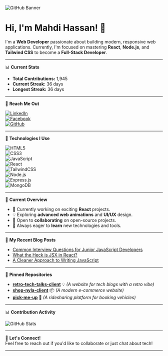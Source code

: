 ![GitHub Banner](https://your-image-link.com)

# Hi, I'm Mahdi Hassan! 👋

I'm a **Web Developer** passionate about building modern, responsive web applications. Currently, I'm focused on mastering **React**, **Node.js**, and **Tailwind CSS** to become a **Full-Stack Developer**.

---

📊 **Current Stats**

- **Total Contributions:** 1,945  
- **Current Streak:** 36 days  
- **Longest Streak:** 36 days  

---

📢 **Reach Me Out**

[![LinkedIn](https://img.shields.io/badge/LinkedIn-0077B5?style=for-the-badge&logo=linkedin&logoColor=white)](https://www.linkedin.com/in/mahdi1hassan)  
[![Facebook](https://img.shields.io/badge/Facebook-1877F2?style=for-the-badge&logo=facebook&logoColor=white)](https://www.facebook.com/mahdi1hassan)  
[![GitHub](https://img.shields.io/badge/GitHub-181717?style=for-the-badge&logo=github&logoColor=white)](https://github.com/mahdihasan333)

---

🔧 **Technologies I Use**

![HTML5](https://img.shields.io/badge/HTML5-E34F26?style=for-the-badge&logo=html5&logoColor=white)  
![CSS3](https://img.shields.io/badge/CSS3-1572B6?style=for-the-badge&logo=css3&logoColor=white)  
![JavaScript](https://img.shields.io/badge/JavaScript-F7DF1E?style=for-the-badge&logo=javascript&logoColor=black)  
![React](https://img.shields.io/badge/React-20232A?style=for-the-badge&logo=react&logoColor=61DAFB)  
![TailwindCSS](https://img.shields.io/badge/TailwindCSS-06B6D4?style=for-the-badge&logo=tailwindcss&logoColor=white)  
![Node.js](https://img.shields.io/badge/Node.js-339933?style=for-the-badge&logo=nodedotjs&logoColor=white)  
![Express.js](https://img.shields.io/badge/Express.js-000000?style=for-the-badge&logo=express&logoColor=white)  
![MongoDB](https://img.shields.io/badge/MongoDB-47A248?style=for-the-badge&logo=mongodb&logoColor=white)

---

📅 **Current Overview**

- 🚀 Currently working on exciting **React** projects.
- 💡 Exploring **advanced web animations** and **UI/UX** design.
- 🔧 Open to **collaborating** on open-source projects.
- 🤗 Always eager to **learn** new technologies and tools.

---

📙 **My Recent Blog Posts**

- [Common Interview Questions for Junior JavaScript Developers](#)
- [What the Heck is JSX in React?](#)
- [A Cleaner Approach to Writing JavaScript](#)

---

🔄 **Pinned Repositories**

- [**retro-tech-talks-client**](https://github.com/mahdihasan333/retro-tech-talks-client) 💡 *(A website for tech blogs with a retro vibe)*  
- [**shop-nyla-client**](https://github.com/mahdihasan333/shop-nyla-client) 📦 *(A modern e-commerce website)*  
- [**pick-me-up**](https://github.com/mahdihasan333/pick-me-up) 🚗 *(A ridesharing platform for booking vehicles)*

---

📊 **Contribution Activity**

![GitHub Stats](https://github-readme-streak-stats.herokuapp.com/?user=mahdihasan333&theme=dark&hide_border=true)

---

🚶 **Let's Connect!**  
Feel free to reach out if you'd like to collaborate or just chat about tech!

---
